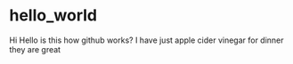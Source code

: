 # hello_world

Hi Hello
is this how github works?
I have just apple cider vinegar for dinner 
they are great 
